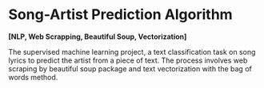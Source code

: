 # Song-Artist Prediction Algorithm
**[NLP, Web Scrapping, Beautiful Soup, Vectorization]**


The supervised machine learning project, a text classification task on song lyrics to predict the artist from a piece of text. The process involves web scraping by beautiful soup package and text vectorization with the bag of words method.


